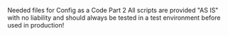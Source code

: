 Needed files for Config as a Code Part 2
All scripts are provided "AS IS" with no liability and should always be tested in a test environment before used in production!
